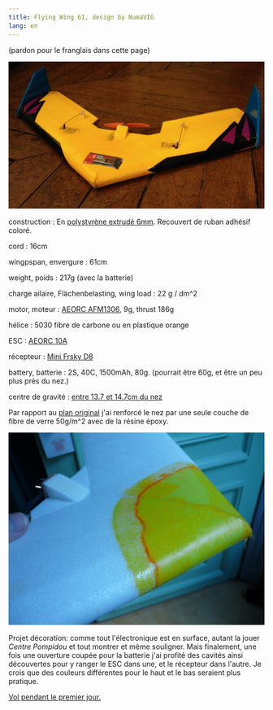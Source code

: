 ```yaml
---
title: Flying Wing 61, design by NumaVIG
lang: en
---
```


(pardon pour le franglais dans cette page)

![](flying-wing-numavig-61.jpg)

construction
:	En [polystyrène extrudé 6mm](https://www.castorama.fr/panneau-en-polystyrene-extrude-6-x-600-x-800-vendu-par-paquet-de-8-panneaux/3663602884491_CAFR.prd). Recouvert de ruban adhésif coloré.

cord
:   16cm

wingpspan, envergure
:   61cm

weight, poids
:   217g (avec la batterie)

charge ailaire, Flächenbelasting, wing load
:   22 g / dm^2

motor, moteur
:   [AEORC AFM1306](https://fr.aliexpress.com/item/32751100547.html), 9g, thrust 186g

hélice
:	5030 fibre de carbone ou en plastique orange

ESC
:   [AEORC 10A](https://fr.aliexpress.com/item/32979019897.html)

récepteur
:	[Mini Frsky D8](https://fr.aliexpress.com/item/32859265270.html)

battery, batterie
:   2S, 40C, 1500mAh, 80g. (pourrait être 60g, et être un peu plus près du nez.)

centre de gravité
:	[entre 13.7 et 14.7cm du nez](https://www.ecalc.ch/cgcalc.php?deeplink=Flying%20Wing%20NumaVIG%2061cm;cm;20.5;16.5;16.5;21;21;0;4.5;6.5;6.5;23;0;6.5;2.5;0.1;21.5;0;w;17.5;17.5;24.5;14;12.6;0;0;0.75;3;4;0;4;7;24;1;0;88;25;10;)

Par rapport au [plan original](http://numavig.com/plans/flying-wing/) j'ai renforcé le nez par une seule couche de fibre de verre 50g/m^2 avec de la résine époxy.

![](aile_nez_haut.JPG)

Projet décoration: comme tout l'électronique est en surface, autant la jouer *Centre Pompidou* et tout montrer et même souligner.  Mais finalement, une fois une ouverture coupée pour la batterie j'ai profité des cavités ainsi découvertes pour y ranger le ESC dans une, et le récepteur dans l'autre.  Je crois que des couleurs différentes pour le haut et le bas seraient plus pratique.

[Vol pendant le premier jour.](https://photos.app.goo.gl/3FF1oK5V1Wjhgv1a6)
